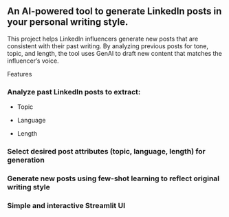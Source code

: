 
## An AI-powered tool to generate LinkedIn posts in your personal writing style.

This project helps LinkedIn influencers generate new posts that are consistent with their past writing. By analyzing previous posts for tone, topic, and length, the tool uses GenAI to draft new content that matches the influencer’s voice.

Features
### Analyze past LinkedIn posts to extract:

* Topic

* Language

* Length

### Select desired post attributes (topic, language, length) for generation

### Generate new posts using few-shot learning to reflect original writing style

### Simple and interactive Streamlit UI

